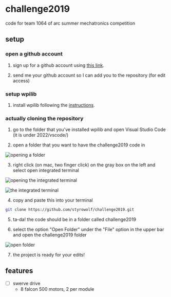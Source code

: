 # challenge2019

code for team 1064 of arc summer mechatronics competition

## setup

### open a github account

1. sign up for a github account using [this link](https://github.com/signup).

2. send me your github account so I can add you to the repository (for edit access)

### setup wpilib

1. install wpilib following the [instructions](https://docs.wpilib.org/en/stable/docs/zero-to-robot/step-2/wpilib-setup.html).

### actually cloning the repository

1. go to the folder that you've installed wpilib and open Visual Studio Code (it is under 2022/vscode/)

2. open a folder that you want to have the challenge2019 code in

![opening a folder](https://i.hizliresim.com/buyxljk.png)

3. right click (on mac, two finger click) on the gray box on the left and select open integrated terminal

![opening the integrated terminal](https://i.hizliresim.com/olury1b.png)

![the integrated terminal](https://i.hizliresim.com/7ih2d0b.png)

4. copy and paste this into your terminal

```sh
git clone https://github.com/styrowolf/challenge2019.git
```

5. ta-da! the code should be in a folder called challenge2019

6. select the option "Open Folder" under the "File" option in the upper bar and open the challenge2019 folder

![open folder](https://i.hizliresim.com/ha4ibaf.png)

7. the project is ready for your edits!

## features

- [ ] swerve drive
    - 8 falcon 500 motors, 2 per module